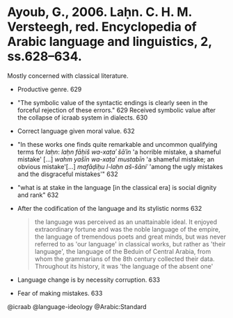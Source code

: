 # Ayoub, G., 2006. Laḥn.  C. H. M. Versteegh, red. Encyclopedia of Arabic language and linguistics, 2, ss.628–634.

Mostly concerned with classical literature.

- Productive genre. 629

- "The symbolic value of the syntactic endings is clearly seen in the forceful rejection of these errors." 629 Received symbolic value after the collapse of icraab system in dialects. 630

- Correct language given moral value. 632

- "In these works one finds quite remarkable and uncommon qualifying terms for *laḥn*: *laḥn fāḥiš wa-xaṭaʾ šāʾin* 'a horrible mistake, a shameful mistake' [...] *wahm yašīn wa-xaṭaʾ mustabīn* 'a shameful mistake; an obvious mistake'[...] *mafāḍiḥu l-laḥn aš-šāniʿ* 'among the ugly mistakes and the disgraceful mistakes'" 632

- "what is at stake in the language [in the classical era] is social dignity and rank" 632

- After the codification of the language and its stylistic norms 632

    > the language was perceived as an unattainable ideal. It enjoyed extraordinary fortune and was the noble language of the empire, the language of tremendous poets and great minds, but was never referred to as 'our language' in classical works, but rather as 'their language', the language of the Beduin of Central Arabia, from whom the grammarians of the 8th century collected their data. Throughout its history, it was 'the language of the absent one'

- Language change is by necessity corruption. 633

- Fear of making mistakes. 633

@icraab
@language-ideology
@Arabic:Standard
